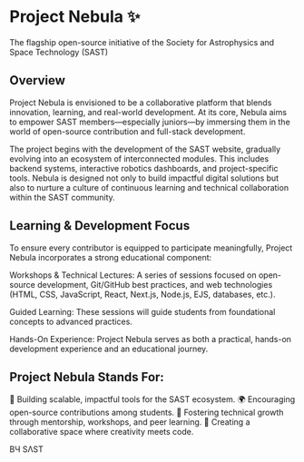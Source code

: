 # Project Nebula ✨
The flagship open-source initiative of the Society for Astrophysics and Space Technology (SAST)

## Overview 
Project Nebula is envisioned to be a collaborative platform that blends innovation, learning, and real-world development. At its core, Nebula aims to empower SAST members—especially juniors—by immersing them in the world of open-source contribution and full-stack development.

The project begins with the development of the SAST website, gradually evolving into an ecosystem of interconnected modules. This includes backend systems, interactive robotics dashboards, and project-specific tools. Nebula is designed not only to build impactful digital solutions but also to nurture a culture of continuous learning and technical collaboration within the SAST community.

## Learning & Development Focus
To ensure every contributor is equipped to participate meaningfully, Project Nebula incorporates a strong educational component:

Workshops & Technical Lectures: A series of sessions focused on open-source development, Git/GitHub best practices, and web technologies (HTML, CSS, JavaScript, React, Next.js, Node.js, EJS, databases, etc.).

Guided Learning: These sessions will guide students from foundational concepts to advanced practices.

Hands-On Experience: Project Nebula serves as both a practical, hands-on development experience and an educational journey.

## Project Nebula Stands For:
🚀 Building scalable, impactful tools for the SAST ecosystem.
🌍 Encouraging open-source contributions among students.
🧠 Fostering technical growth through mentorship, workshops, and peer learning.
🤝 Creating a collaborative space where creativity meets code.

BЧ SΛST

